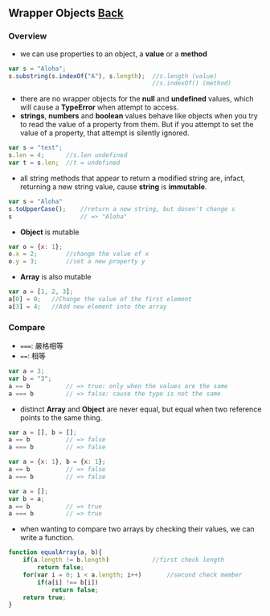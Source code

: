 ## Wrapper Objects [Back](./../Type.md)
### Overview
- we can use properties to an object, a **value** or a **method**

```js
var s = "Aloha";
s.substring(s.indexOf("A"), s.length);	//s.length (value)
										//s.indexOf() (method)
```
- there are no wrapper objects for the **null** and **undefined** values, which will cause a **TypeError** when attempt to access.
- **strings**, **numbers** and **boolean** values behave like objects when you try to read the value of a property from them. But if you attempt to set the value of a property, that attempt is silently ignored. 

```js
var s = "test";
s.len = 4;		//s.len undefined
var t = s.len;	//t = undefined
```
- all string methods that appear to return a modified string are, infact, returning a new string value, cause **string** is **immutable**.

```js
var s = "Aloha"
s.toUpperCase();	//return a new string, but dosen't change s
s					// => "Aloha"
```
- **Object** is mutable

```js
var o = {x: 1};  
o.x = 2;		//change the value of x
o.y = 3;		//set a new property y
```
- **Array** is also mutable

```js
var a = [1, 2, 3];
a[0] = 0;	//Change the value of the first element
a[3] = 4;	//Add new element into the array

``` 

### Compare
- `===`: 嚴格相等
- `==`: 相等

```js
var a = 3;
var b = "3";
a == b			// => true: only when the values are the same
a === b			// => false: cause the type is not the same
```

- distinct **Array** and **Object** are never equal, but equal when two reference points to the same thing.

```js
var a = [], b = [];
a == b			// => false
a === b			// => false

var a = {x: 1}, b = {x: 1};
a == b			// => false
a === b			// => false

var a = [];
var b = a;
a == b			// => true
a === b			// => true
```
- when wanting to compare two arrays by checking their values, we can write a function.

```js
function equalArray(a, b){
	if(a.length != b.length) 			//first check length
		return false;
	for(var i = 0; i < a.length; i++)		//second check member
		if(a[i] !== b[i])
			return false;
	return true;
}
```
